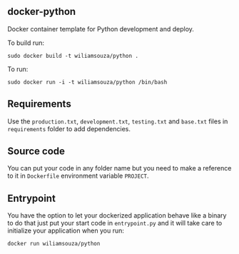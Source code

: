 docker-python
-------------

Docker container template for Python development and deploy.

To build run:

    sudo docker build -t wiliamsouza/python .

To run:

    sudo docker run -i -t wiliamsouza/python /bin/bash

Requirements
------------

Use the `production.txt`, `development.txt`, `testing.txt` and `base.txt`
files in `requirements` folder to add dependencies.

Source code
-----------

You can put your code in any folder name but you need to make a reference to
it in `Dockerfile` environment variable `PROJECT`.

Entrypoint
----------

You have the option to let your dockerized application behave like a binary
to do that just put your start code in `entrypoint.py` and it will take care
to initialize your application when you run:

    docker run wiliamsouza/python 
